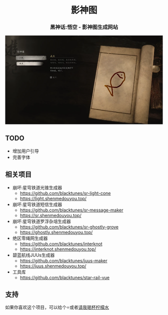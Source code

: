 <h1 align="center">影神图</h1>
<h3 align="center">黑神话:悟空 - 影神图生成网站</h3>

![预览图](public/preview.webp)

## TODO
- 增加用户引导
- 完善字体

## 相关项目
- 崩坏:星穹铁道光锥生成器
  - https://github.com/blacktunes/sr-light-cone
  - https://light.shenmedouyou.top/
- 崩坏:星穹铁道短信生成器
  - https://github.com/blacktunes/sr-message-maker
  - https://sr.shenmedouyou.top/
- 崩坏:星穹铁道罗浮杂俎生成器
  - https://github.com/blacktunes/sr-ghostly-grove
  - https://ghostly.shenmedouyou.top/
- 绝区零绳网生成器
  - https://github.com/blacktunes/interknot
  - https://interknot.shenmedouyou.top/
- 碧蓝航线JUUs生成器
  - https://github.com/blacktunes/juus-maker
  - https://juus.shenmedouyou.top/
- 工具库
  - https://github.com/blacktunes/star-rail-vue

## 支持
如果你喜欢这个项目，可以给个⭐️或者[请我喝杯柠檬水](https://afdian.com/a/blacktune)
